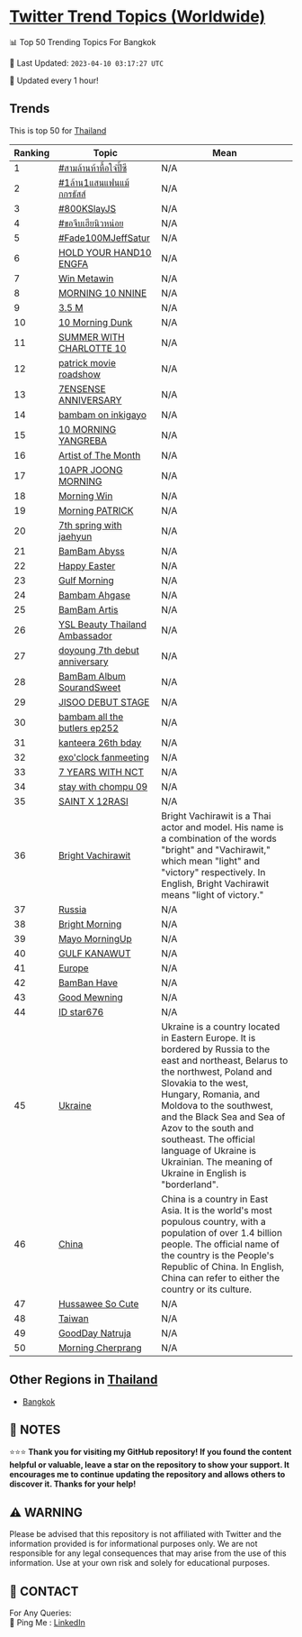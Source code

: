 [Twitter Trend Topics (Worldwide)](https://github.com/ErcinDedeoglu/Twitter-Trend-Topics)
==========


📊 Top 50 Trending Topics For Bangkok

📆 Last Updated: `2023-04-10 03:17:27 UTC`

🔧 Updated every 1 hour!


## Trends

This is top 50 for [Thailand](</Thailand>)

| Ranking | Topic | Mean |
| ------- | ------------ | ------------ |
| 1 | [#สามล้านห้าหื้อใจ๋ปี้ซี](http://twitter.com/search?q=%23%e0%b8%aa%e0%b8%b2%e0%b8%a1%e0%b8%a5%e0%b9%89%e0%b8%b2%e0%b8%99%e0%b8%ab%e0%b9%89%e0%b8%b2%e0%b8%ab%e0%b8%b7%e0%b9%89%e0%b8%ad%e0%b9%83%e0%b8%88%e0%b9%8b%e0%b8%9b%e0%b8%b5%e0%b9%89%e0%b8%8b%e0%b8%b5) | N/A |
| 2 | [#1ล้าน1แสนแฟนแม้กกรธัสส์](http://twitter.com/search?q=%231%e0%b8%a5%e0%b9%89%e0%b8%b2%e0%b8%991%e0%b9%81%e0%b8%aa%e0%b8%99%e0%b9%81%e0%b8%9f%e0%b8%99%e0%b9%81%e0%b8%a1%e0%b9%89%e0%b8%81%e0%b8%81%e0%b8%a3%e0%b8%98%e0%b8%b1%e0%b8%aa%e0%b8%aa%e0%b9%8c) | N/A |
| 3 | [#800KSlayJS](http://twitter.com/search?q=%23800KSlayJS) | N/A |
| 4 | [#ขอจีบเฮียนิวหน่อย](http://twitter.com/search?q=%23%e0%b8%82%e0%b8%ad%e0%b8%88%e0%b8%b5%e0%b8%9a%e0%b9%80%e0%b8%ae%e0%b8%b5%e0%b8%a2%e0%b8%99%e0%b8%b4%e0%b8%a7%e0%b8%ab%e0%b8%99%e0%b9%88%e0%b8%ad%e0%b8%a2) | N/A |
| 5 | [#Fade100MJeffSatur](http://twitter.com/search?q=%23Fade100MJeffSatur) | N/A |
| 6 | [HOLD YOUR HAND10 ENGFA](http://twitter.com/search?q=HOLD+YOUR+HAND10+ENGFA) | N/A |
| 7 | [Win Metawin](http://twitter.com/search?q=Win+Metawin) | N/A |
| 8 | [MORNING 10 NNINE](http://twitter.com/search?q=MORNING+10+NNINE) | N/A |
| 9 | [3.5 M](http://twitter.com/search?q=3.5+M) | N/A |
| 10 | [10 Morning Dunk](http://twitter.com/search?q=10+Morning+Dunk) | N/A |
| 11 | [SUMMER WITH CHARLOTTE 10](http://twitter.com/search?q=SUMMER+WITH+CHARLOTTE+10) | N/A |
| 12 | [patrick movie roadshow](http://twitter.com/search?q=patrick+movie+roadshow) | N/A |
| 13 | [7ENSENSE ANNIVERSARY](http://twitter.com/search?q=7ENSENSE+ANNIVERSARY) | N/A |
| 14 | [bambam on inkigayo](http://twitter.com/search?q=bambam+on+inkigayo) | N/A |
| 15 | [10 MORNING YANGREBA](http://twitter.com/search?q=10+MORNING+YANGREBA) | N/A |
| 16 | [Artist of The Month](http://twitter.com/search?q=Artist+of+The+Month) | N/A |
| 17 | [10APR JOONG MORNING](http://twitter.com/search?q=10APR+JOONG+MORNING) | N/A |
| 18 | [Morning Win](http://twitter.com/search?q=Morning+Win) | N/A |
| 19 | [Morning PATRICK](http://twitter.com/search?q=Morning+PATRICK) | N/A |
| 20 | [7th spring with jaehyun](http://twitter.com/search?q=7th+spring+with+jaehyun) | N/A |
| 21 | [BamBam Abyss](http://twitter.com/search?q=BamBam+Abyss) | N/A |
| 22 | [Happy Easter](http://twitter.com/search?q=Happy+Easter) | N/A |
| 23 | [Gulf Morning](http://twitter.com/search?q=Gulf+Morning) | N/A |
| 24 | [Bambam Ahgase](http://twitter.com/search?q=Bambam+Ahgase) | N/A |
| 25 | [BamBam Artis](http://twitter.com/search?q=BamBam+Artis) | N/A |
| 26 | [YSL Beauty Thailand Ambassador](http://twitter.com/search?q=YSL+Beauty+Thailand+Ambassador) | N/A |
| 27 | [doyoung 7th debut anniversary](http://twitter.com/search?q=doyoung+7th+debut+anniversary) | N/A |
| 28 | [BamBam Album SourandSweet](http://twitter.com/search?q=BamBam+Album+SourandSweet) | N/A |
| 29 | [JISOO DEBUT STAGE](http://twitter.com/search?q=JISOO+DEBUT+STAGE) | N/A |
| 30 | [bambam all the butlers ep252](http://twitter.com/search?q=bambam+all+the+butlers+ep252) | N/A |
| 31 | [kanteera 26th bday](http://twitter.com/search?q=kanteera+26th+bday) | N/A |
| 32 | [exo'clock fanmeeting](http://twitter.com/search?q=exo%27clock+fanmeeting) | N/A |
| 33 | [7 YEARS WITH NCT](http://twitter.com/search?q=7+YEARS+WITH+NCT) | N/A |
| 34 | [stay with chompu 09](http://twitter.com/search?q=stay+with+chompu+09) | N/A |
| 35 | [SAINT X 12RASI](http://twitter.com/search?q=SAINT+X+12RASI) | N/A |
| 36 | [Bright Vachirawit](http://twitter.com/search?q=Bright+Vachirawit) | Bright Vachirawit is a Thai actor and model. His name is a combination of the words "bright" and "Vachirawit," which mean "light" and "victory" respectively. In English, Bright Vachirawit means "light of victory." |
| 37 | [Russia](http://twitter.com/search?q=Russia) | N/A |
| 38 | [Bright Morning](http://twitter.com/search?q=Bright+Morning) | N/A |
| 39 | [Mayo MorningUp](http://twitter.com/search?q=Mayo+MorningUp) | N/A |
| 40 | [GULF KANAWUT](http://twitter.com/search?q=GULF+KANAWUT) | N/A |
| 41 | [Europe](http://twitter.com/search?q=Europe) | N/A |
| 42 | [BamBan Have](http://twitter.com/search?q=BamBan+Have) | N/A |
| 43 | [Good Mewning](http://twitter.com/search?q=Good+Mewning) | N/A |
| 44 | [ID star676](http://twitter.com/search?q=ID+star676) | N/A |
| 45 | [Ukraine](http://twitter.com/search?q=Ukraine) | Ukraine is a country located in Eastern Europe. It is bordered by Russia to the east and northeast, Belarus to the northwest, Poland and Slovakia to the west, Hungary, Romania, and Moldova to the southwest, and the Black Sea and Sea of Azov to the south and southeast. The official language of Ukraine is Ukrainian. The meaning of Ukraine in English is "borderland". |
| 46 | [China](http://twitter.com/search?q=China) | China is a country in East Asia. It is the world's most populous country, with a population of over 1.4 billion people. The official name of the country is the People's Republic of China. In English, China can refer to either the country or its culture. |
| 47 | [Hussawee So Cute](http://twitter.com/search?q=Hussawee+So+Cute) | N/A |
| 48 | [Taiwan](http://twitter.com/search?q=Taiwan) | N/A |
| 49 | [GoodDay Natruja](http://twitter.com/search?q=GoodDay+Natruja) | N/A |
| 50 | [Morning Cherprang](http://twitter.com/search?q=Morning+Cherprang) | N/A |



## Other Regions in [Thailand](</Thailand>)

* [Bangkok](</Thailand/Bangkok.md>)



## 📝 NOTES

⭐⭐⭐ **Thank you for visiting my GitHub repository! If you found the content helpful or valuable, leave a star on the repository to show your support. It encourages me to continue updating the repository and allows others to discover it. Thanks for your help!**


## ⚠️ WARNING

Please be advised that this repository is not affiliated with Twitter and the information provided is for informational purposes only. We are not responsible for any legal consequences that may arise from the use of this information. Use at your own risk and solely for educational purposes.


## 📨 CONTACT

 For Any Queries:  
            🏓 Ping Me : [LinkedIn](https://www.linkedin.com/in/ercindedeoglu/)
